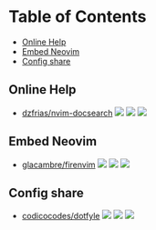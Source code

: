 # Table of Contents

<!-- toc -->

- [Online Help](#online-help)
- [Embed Neovim](#embed-neovim)
- [Config share](#config-share)

<!-- tocstop -->

## Online Help

- [dzfrias/nvim-docsearch](https://github.com/dzfrias/nvim-docsearch) ![](https://img.shields.io/github/stars/dzfrias/nvim-docsearch) ![](https://img.shields.io/github/last-commit/dzfrias/nvim-docsearch) ![](https://img.shields.io/github/commit-activity/y/dzfrias/nvim-docsearch)

## Embed Neovim

- [glacambre/firenvim](https://github.com/glacambre/firenvim) ![](https://img.shields.io/github/stars/glacambre/firenvim) ![](https://img.shields.io/github/last-commit/glacambre/firenvim) ![](https://img.shields.io/github/commit-activity/y/glacambre/firenvim)

## Config share

- [codicocodes/dotfyle](https://github.com/codicocodes/dotfyle) ![](https://img.shields.io/github/stars/codicocodes/dotfyle) ![](https://img.shields.io/github/last-commit/codicocodes/dotfyle) ![](https://img.shields.io/github/commit-activity/y/codicocodes/dotfyle)
